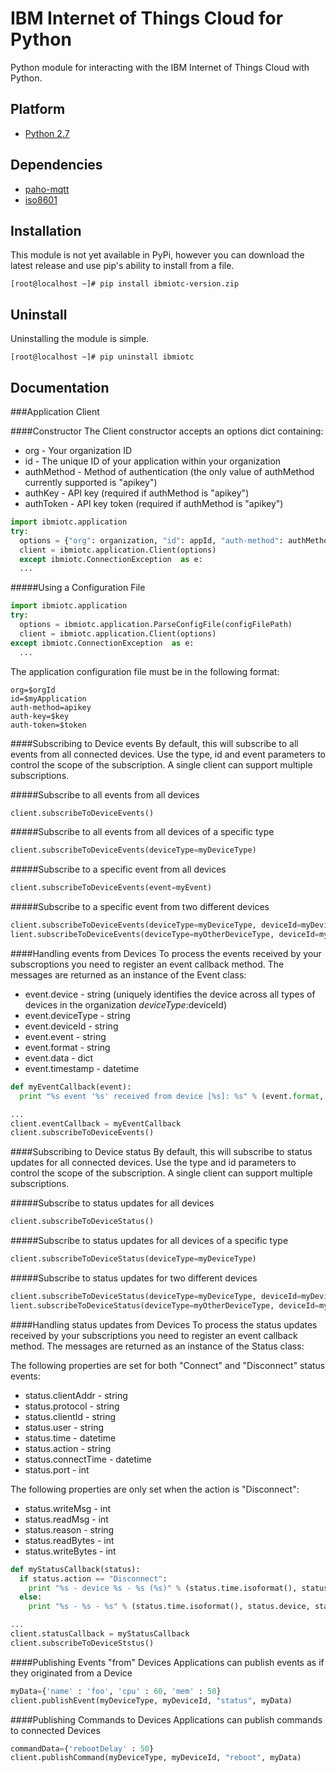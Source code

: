IBM Internet of Things Cloud for Python
=======================================

Python module for interacting with the IBM Internet of Things Cloud with Python.

Platform
--------
* [Python 2.7](https://www.python.org/download/releases/2.7)

Dependencies
------------
* [paho-mqtt](http://git.eclipse.org/c/paho/org.eclipse.paho.mqtt.python.git/)
* [iso8601](https://bitbucket.org/micktwomey/pyiso8601/)


Installation
------------
This module is not yet available in PyPi, however you can download the latest release and use pip's ability to install from a file.
```
[root@localhost ~]# pip install ibmiotc-version.zip
```

Uninstall
---------
Uninstalling the module is simple.
```
[root@localhost ~]# pip uninstall ibmiotc
```

Documentation
-------------

###Application Client


####Constructor
The Client constructor accepts an options dict containing:
 * org - Your organization ID
 * id - The unique ID of your application within your organization
 * authMethod - Method of authentication (the only value of authMethod currently supported is "apikey")
 * authKey - API key (required if authMethod is "apikey")
 * authToken - API key token (required if authMethod is "apikey")

```python
import ibmiotc.application
try:
  options = {"org": organization, "id": appId, "auth-method": authMethod, "auth-key": authKey, "auth-token": authToken}
  client = ibmiotc.application.Client(options)
  except ibmiotc.ConnectionException  as e:
  ...
```

#####Using a Configuration File
```python
import ibmiotc.application
try:
  options = ibmiotc.application.ParseConfigFile(configFilePath)
  client = ibmiotc.application.Client(options)
except ibmiotc.ConnectionException  as e:
  ...
```

The application configuration file must be in the following format:
```
org=$orgId
id=$myApplication
auth-method=apikey
auth-key=$key
auth-token=$token
```

####Subscribing to Device events
By default, this will subscribe to all events from all connected devices.  Use the type, id and event parameters to control the scope of the subscription.  A single client can support multiple subscriptions.

#####Subscribe to all events from all devices
```python
client.subscribeToDeviceEvents()
```

#####Subscribe to all events from all devices of a specific type
```python
client.subscribeToDeviceEvents(deviceType=myDeviceType)
```

#####Subscribe to a specific event from all devices
```python
client.subscribeToDeviceEvents(event=myEvent)
```

#####Subscribe to a specific event from two different devices
```python
client.subscribeToDeviceEvents(deviceType=myDeviceType, deviceId=myDeviceId, event=myEvent)
lient.subscribeToDeviceEvents(deviceType=myOtherDeviceType, deviceId=myOtherDeviceId, event=myEvent)
```

####Handling events from Devices
To process the events received by your subscroptions you need to register an event callback method.  The messages are returned as an instance of the Event class:
 * event.device - string (uniquely identifies the device across all types of devices in the organization $deviceType:$deviceId)
 * event.deviceType - string
 * event.deviceId - string
 * event.event - string
 * event.format - string
 * event.data - dict
 * event.timestamp - datetime
 
```python
def myEventCallback(event):
  print "%s event '%s' received from device [%s]: %s" % (event.format, event.event, event.device, json.dumps(event.data))

...
client.eventCallback = myEventCallback
client.subscribeToDeviceEvents()
```


####Subscribing to Device status
By default, this will subscribe to status updates for all connected devices. Use the type and id parameters to control the scope of the subscription.  A single client can support multiple subscriptions.

#####Subscribe to status updates for all devices
```python
client.subscribeToDeviceStatus()
```

#####Subscribe to status updates for all devices of a specific type
```python
client.subscribeToDeviceStatus(deviceType=myDeviceType)
```

#####Subscribe to status updates for two different devices
```python
client.subscribeToDeviceStatus(deviceType=myDeviceType, deviceId=myDeviceId)
lient.subscribeToDeviceStatus(deviceType=myOtherDeviceType, deviceId=myOtherDeviceId)
```

####Handling status updates from Devices
To process the status updates received by your subscriptions you need to register an event callback method.  The messages are returned as an instance of the Status class:

The following properties are set for both "Connect" and "Disconnect" status events:
 * status.clientAddr - string  
 * status.protocol - string  
 * status.clientId - string  
 * status.user - string  
 * status.time - datetime  
 * status.action - string  
 * status.connectTime - datetime  
 * status.port - int

The following properties are only set when the action is "Disconnect":
 * status.writeMsg - int
 * status.readMsg - int
 * status.reason - string  
 * status.readBytes - int  
 * status.writeBytes - int  

```python
def myStatusCallback(status):
  if status.action == "Disconnect":
    print "%s - device %s - %s (%s)" % (status.time.isoformat(), status.device, status.action, status.reason)
  else:
    print "%s - %s - %s" % (status.time.isoformat(), status.device, status.action)

...
client.statusCallback = myStatusCallback
client.subscribeToDeviceStstus()
```

####Publishing Events "from" Devices
Applications can publish events as if they originated from a Device
```python
myData={'name' : 'foo', 'cpu' : 60, 'mem' : 50}
client.publishEvent(myDeviceType, myDeviceId, "status", myData)
```

####Publishing Commands to Devices
Applications can publish commands to connected Devices
```python
commandData={'rebootDelay' : 50}
client.publishCommand(myDeviceType, myDeviceId, "reboot", myData)
```
